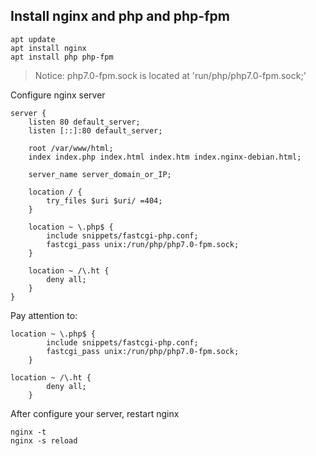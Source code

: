 ## Install nginx and php and php-fpm
```shell script
apt update
apt install nginx
apt install php php-fpm
```
> Notice: php7.0-fpm.sock is located at 'run/php/php7.0-fpm.sock;'

Configure nginx server
```shell script
server {
    listen 80 default_server;
    listen [::]:80 default_server;

    root /var/www/html;
    index index.php index.html index.htm index.nginx-debian.html;

    server_name server_domain_or_IP;

    location / {
        try_files $uri $uri/ =404;
    }

    location ~ \.php$ {
        include snippets/fastcgi-php.conf;
        fastcgi_pass unix:/run/php/php7.0-fpm.sock;
    }

    location ~ /\.ht {
        deny all;
    }
}
```
Pay attention to:
```shell script
location ~ \.php$ {
        include snippets/fastcgi-php.conf;
        fastcgi_pass unix:/run/php/php7.0-fpm.sock;
    }

location ~ /\.ht {
        deny all;
    }
```

After configure your server, restart nginx
```shell script
nginx -t
nginx -s reload
``` 